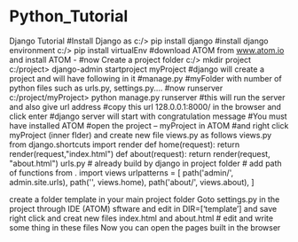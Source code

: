 # Python_Tutorial
Django Tutorial
#Install Django as 
c:/> pip install django
#install django environment
c:/> pip install virtualEnv
#download ATOM from www.atom.io and install ATOM - 
#now Create a project folder
c:/> mkdir project
c:/project> django-admin startproject myProject
	#django will create a project and will have following in it
	#manage.py
	#myFolder with number of python files such as urls.py, settings.py....
#now runserver
c:/project/myProject> python manage.py runserver
	#this will run the server and also give url address 
	#copy this url 128.0.0.1:8000/ in the browser and click enter
	#django server will start with congratulation message
#You must have installed ATOM
#open the project – myProject in ATOM
#and
right click myProject (inner flder) and create new file views.py as follows 
views.py
	from django.shortcuts import render
	def home(request):
	    return  render(request,"index.html")
	def about(request):
	    return render(request, "about.html")
urls.py         # already build by django in project folder
		# add path of functions
	from . import views
	urlpatterns = [
	    path('admin/', admin.site.urls),
	    path('', views.home),
	    path('about/', views.about),
	]

create a folder template in your main project folder
Goto settings.py in the project through IDE (ATOM) sftware and edit in DIR=[‘template’] and save
right click and creat new files index.html and about.html
	# edit and write some thing in these files
Now you can open the pages built in the browser

